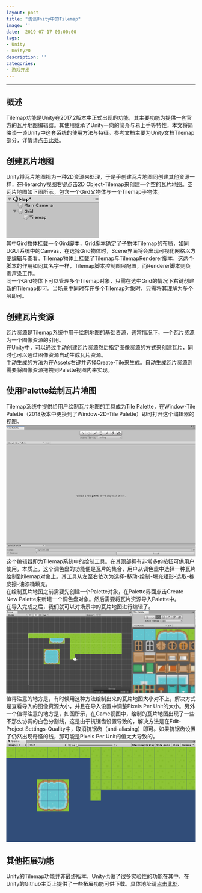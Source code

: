 ```yaml
---
layout: post
title: "浅谈Unity中的Tilemap"
image: ''
date:  2019-07-17 00:00:00
tags:
- Unity
- Unity2D
description: ''
categories:
- 游戏开发
---
```



---
## 概述
Tilemap功能是Unity在2017.2版本中正式出现的功能，其主要功能为提供一套官方的瓦片地图编辑器。其使用继承了Unity一向的简介与易上手等特性，本文将简略谈一谈Unity中这套系统的使用方法与特征。参考文档主要为Unity文档Tilemap部分，详情请<a href="https://connect.unity.com/doc/Manual/Tilemap" target="_blank">点击此处</a>。

## 创建瓦片地图
Unity将瓦片地图视为一种2D资源来处理，于是乎创建瓦片地图同创建其他资源一样，在Hierarchy视图右键点击2D Object-Tilemap来创建一个空的瓦片地图。空瓦片地图如下图所示，包含一个Gird父物体与一个Tilemap子物体。  
![emptytilemap](..\assets\img\Tilemap\gird.png)  
其中Gird物体挂载一个Gird脚本，Grid脚本确定了子物体Tilemap的布局，如同UGUI系统中的Canvas，在选择Grid物体时，Scene界面将会出现可视化网格以方便编辑与查看。Tilemap物体上挂载了Tilemap与TilemapRenderer脚本，这两个脚本的作用如同其名字一样，Tilemap脚本控制图层配置，而Renderer脚本则负责渲染工作。  
同一个Gird物体下可以管理多个Tilemap对象，只需在选中Grid的情况下右键创建新的Tilemap即可。当场景中同时存在多个Tilemap对象时，只需将其理解为多个层即可。

## 创建瓦片资源
瓦片资源是Tilemap系统中用于绘制地图的基础资源，通常情况下，一个瓦片资源为一个图像资源的引用。  
在Unity中，可以通过手动创建瓦片资源然后指定图像资源的方式来创建瓦片，同时也可以通过图像资源自动生成瓦片资源。  
手动生成的方法为在Assets右键并选择Create-Tile来生成。自动生成瓦片资源则需要将图像资源拖拽到Palette视图内来实现。

## 使用Palette绘制瓦片地图
Tilemap系统中提供给用户绘制瓦片地图的工具成为Tile Palette，在Window-Tile Palette（2018版本中更换到了Window-2D-Tile Palette）即可打开这个编辑器的视图。  
![tilepalette](..\assets\img\Tilemap\palette.png)  
这个编辑器即为Tilemap系统中的绘制工具。在其顶部拥有非常多的按钮可供用户使用，本质上，这个调色盘的功能便是瓦片的集合，用户从调色盘中选择一种瓦片绘制到tilemap对象上。其工具从左至右依次为选择-移动-绘制-填充矩形-选取-橡皮擦-油漆桶填充。  
在绘制瓦片地图之前需要先创建一个Palette对象，在Palette界面点击Create New Palette来新建一个调色盘对象。然后需要将瓦片资源导入Palette中。  
在导入完成之后，我们就可以对场景中的瓦片地图进行编辑了。  
![paint](..\assets\img\Tilemap\paint.png)  
值得注意的地方是，有时候用这种方法绘制出来的瓦片地图大小对不上，解决方式是查看导入的图像资源大小，并且在导入设置中调整Pixels Per Unit的大小。另外一个值得注意的地方是，如图所示，在Game视图中，绘制的瓦片地图出现了一些不那么协调的白色分割线，这是由于抗锯齿设置导致的，解决方法是在Edit-Project Settings-Quality中，取消抗锯齿（anti-aliasing）即可。如果抗锯齿设置了仍然出现奇怪的线，那可能是Pixels Per Unit的值太大导致的。  
![line](..\assets\img\Tilemap\line.png)  

## 其他拓展功能
Unity的Tilemap功能并非最终版本，Unity也做了很多实验性的功能在其中，在Unity的Github主页上提供了一些拓展功能可供下载。具体地址请<a href="https://github.com/Unity-Technologies/2d-extras" target="_blank">点击此处</a>.